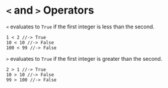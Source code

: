# `<` and `>` Operators

`<` evaluates to `True` if the first integer is less than the second.

```
1 < 2 //-> True
10 < 10 //-> False
100 < 99 //-> False
```


`>` evaluates to `True` if the first integer is greater than the second.

```
2 > 1 //-> True
10 > 10 //-> False
99 > 100 //-> False
```

